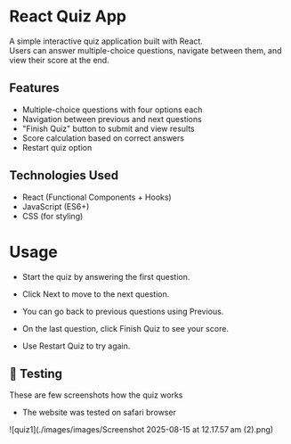 # React Quiz App

A simple interactive quiz application built with React.  
Users can answer multiple-choice questions, navigate between them, and view their score at the end.

## Features

- Multiple-choice questions with four options each
- Navigation between previous and next questions
- "Finish Quiz" button to submit and view results
- Score calculation based on correct answers
- Restart quiz option

## Technologies Used

- React (Functional Components + Hooks)
- JavaScript (ES6+)
- CSS (for styling)



# Usage 

- Start the quiz by answering the first question.

-  Click Next to move to the next question.

-  You can go back to previous questions using Previous.

- On the last question, click Finish Quiz to see your score.

-  Use Restart Quiz to try again.


 ## 📸 Testing

These are few screenshots how the quiz works

- The website was tested on safari browser

![quiz1](./images/images/Screenshot 2025-08-15 at 12.17.57 am (2).png)


